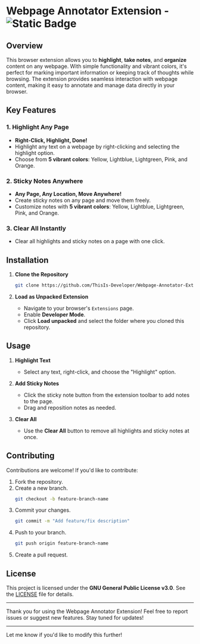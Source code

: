 # Webpage Annotator Extension - ![Static Badge](https://img.shields.io/badge/release-v1.0.1-beta)

## Overview

This browser extension allows you to **highlight**, **take notes**, and **organize** content on any webpage. With simple functionality and vibrant colors, it's perfect for marking important information or keeping track of thoughts while browsing. The extension provides seamless interaction with webpage content, making it easy to annotate and manage data directly in your browser.

## Key Features

### 1. **Highlight Any Page**
- **Right-Click, Highlight, Done!**
- Highlight any text on a webpage by right-clicking and selecting the highlight option.
- Choose from **5 vibrant colors**: Yellow, Lightblue, Lightgreen, Pink, and Orange.

### 2. **Sticky Notes Anywhere**
- **Any Page, Any Location, Move Anywhere!**
- Create sticky notes on any page and move them freely.
- Customize notes with **5 vibrant colors**: Yellow, Lightblue, Lightgreen, Pink, and Orange.

### 3. **Clear All Instantly**
- Clear all highlights and sticky notes on a page with one click.

## Installation

1. **Clone the Repository**
   ```bash
   git clone https://github.com/ThisIs-Developer/Webpage-Annotator-Extension.git
   ```

2. **Load as Unpacked Extension**
   - Navigate to your browser's `Extensions` page.
   - Enable **Developer Mode**.
   - Click **Load unpacked** and select the folder where you cloned this repository.

## Usage

1. **Highlight Text**
   - Select any text, right-click, and choose the "Highlight" option.

2. **Add Sticky Notes**
   - Click the sticky note button from the extension toolbar to add notes to the page.
   - Drag and reposition notes as needed.

3. **Clear All**
   - Use the **Clear All** button to remove all highlights and sticky notes at once.

## Contributing

Contributions are welcome! If you'd like to contribute:

1. Fork the repository.
2. Create a new branch.
   ```bash
   git checkout -b feature-branch-name
   ```
3. Commit your changes.
   ```bash
   git commit -m "Add feature/fix description"
   ```
4. Push to your branch.
   ```bash
   git push origin feature-branch-name
   ```
5. Create a pull request.

## License

This project is licensed under the **GNU General Public License v3.0**. See the [LICENSE](https://github.com/ThisIs-Developer/Webpage-Annotator-Extension/blob/main/LICENSE) file for details.

---

Thank you for using the Webpage Annotator Extension! Feel free to report issues or suggest new features. Stay tuned for updates!

---

Let me know if you'd like to modify this further!

